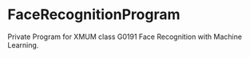 # FaceRecognitionProgram
Private Program for XMUM class G0191 Face Recognition with Machine Learning.
